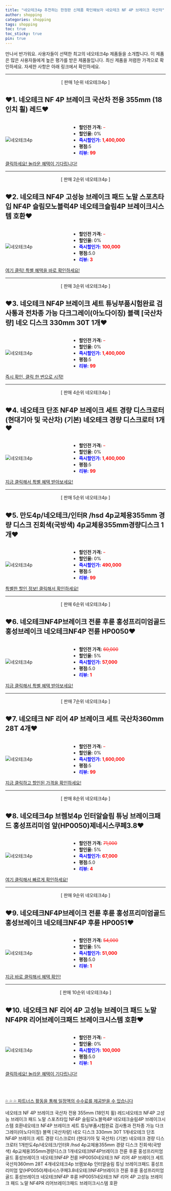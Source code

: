 ```yaml
---
title: "네오테크4p 추천하는 한정판 신제품 확인해보자 네오테크 NF 4P 브레이크 국산차"
author: shopping
categories: shopping
tags: shopping
toc: true
toc_sticky: true
pin: true
---
```

만나서 반가워요. 사용자들이 선택한 최고의 네오테크4p 제품들을 소개합니다. 이 제품은 많은 사용자들에게 높은 평가를 받은 제품들입니다. 최신 제품을 저렴한 가격으로 확인하세요. 자세한 사항은 아래 링크에서 확인하세요.

---
<p class="toplist" style="margin: 0 auto; display: block; width: fit-content;">[ 판매 1순위 네오테크4p ]</p>

<h2><strong>❤️1. 네오테크 NF 4P 브레이크 국산차 전용 355mm (18인치 휠) 레드❤️</strong></h2>

<div style="display: flex; align-items: center;">
    <div style="flex: 0.4;">
        <img src="https://thumbnail8.coupangcdn.com/thumbnails/remote/230x230ex/image/vendor_inventory/8331/ba95a31570a0d25c321bc8d524301bc79bb9902a59b52f9bb4aafaef2846.jpeg" alt="네오테크4p" style="max-width: 100%;">
    </div>
    <div style="flex: 0.6; margin-left: 10px;">
        <ul>
            <li><strong>할인전 가격:</strong> <del style="color: red;">-</del></li>
            <li><strong>할인율:</strong> 0%</li>
            <li><span style='color:blue'><strong>즉시할인가:</strong></span> <span style='color:red'><strong>1,400,000</strong></span></li>
            <li><strong>평점:</strong>5</li>
            <li><span style='color:blue'><strong>리뷰:</strong></span> <span style='color:red'><strong>99</strong></span></li>
        </ul>
    </div>
</div>
<div class="center">
    <a href="https://selin100587001.github.io?lptag=AF9450613&subid=githubio&pageKey=6976181254&traceid=V0-153&itemId=17028310443&vendorItemId=84203636131" class="myButton">
        클릭하세요! 놀라운 혜택이 기다립니다!
    </a>
</div>


---
<p class="toplist" style="margin: 0 auto; display: block; width: fit-content;">[ 판매 2순위 네오테크4p ]</p>

<h2><strong>❤️2. 네오테크 NF4P 고성능 브레이크 패드 노말 스포츠타입 NF4P 슬림모노블럭4P 네오테크슬림4P 브레이크시스템 호환❤️</strong></h2>

<div style="display: flex; align-items: center;">
    <div style="flex: 0.4;">
        <img src="https://thumbnail8.coupangcdn.com/thumbnails/remote/230x230ex/image/vendor_inventory/3263/20a6af0839fd50cbfb421b4bd198b3b65c79c3d75c78ad6084fdc08fa8b2.jpeg" alt="네오테크4p" style="max-width: 100%;">
    </div>
    <div style="flex: 0.6; margin-left: 10px;">
        <ul>
            <li><strong>할인전 가격:</strong> <del style="color: red;">-</del></li>
            <li><strong>할인율:</strong> 0%</li>
            <li><span style='color:blue'><strong>즉시할인가:</strong></span> <span style='color:red'><strong>100,000</strong></span></li>
            <li><strong>평점:</strong>5.0</li>
            <li><span style='color:blue'><strong>리뷰:</strong></span> <span style='color:red'><strong>3</strong></span></li>
        </ul>
    </div>
</div>
<div class="center">
    <a href="https://selin100587001.github.io?lptag=AF9450613&subid=githubio&pageKey=7368114535&traceid=V0-153&itemId=18999753288&vendorItemId=86124772457" class="myButton">
        여기 클릭! 특별 혜택을 바로 확인하세요!
    </a>
</div>


---
<p class="toplist" style="margin: 0 auto; display: block; width: fit-content;">[ 판매 3순위 네오테크4p ]</p>

<h2><strong>❤️3. 네오테크 NF4P 브레이크 세트 튜닝부품시험완료 검사통과 전차종 가능 다크그레이(아노다이징) 블랙 [국산차량] 네오 디스크 330mm 30T 1개❤️</strong></h2>

<div style="display: flex; align-items: center;">
    <div style="flex: 0.4;">
        <img src="https://thumbnail9.coupangcdn.com/thumbnails/remote/230x230ex/image/vendor_inventory/32ab/8972ec8a18276d12bc6ca757cf6816793a6f71aeb76144ca9befeaf67f08.jpeg" alt="네오테크4p" style="max-width: 100%;">
    </div>
    <div style="flex: 0.6; margin-left: 10px;">
        <ul>
            <li><strong>할인전 가격:</strong> <del style="color: red;">-</del></li>
            <li><strong>할인율:</strong> 0%</li>
            <li><span style='color:blue'><strong>즉시할인가:</strong></span> <span style='color:red'><strong>1,400,000</strong></span></li>
            <li><strong>평점:</strong>5</li>
            <li><span style='color:blue'><strong>리뷰:</strong></span> <span style='color:red'><strong>99</strong></span></li>
        </ul>
    </div>
</div>
<div class="center">
    <a href="https://selin100587001.github.io?lptag=AF9450613&subid=githubio&pageKey=7368114745&traceid=V0-153&itemId=18999754591&vendorItemId=86124771746" class="myButton">
        즉시 확인, 클릭 한 번으로 시작!
    </a>
</div>


---
<p class="toplist" style="margin: 0 auto; display: block; width: fit-content;">[ 판매 4순위 네오테크4p ]</p>

<h2><strong>❤️4. 네오테크 단조 NF4P 브레이크 세트 경량 디스크로터 (현대기아 및 국산차) (기본) 네오테크 경량 디스크로터 1개❤️</strong></h2>

<div style="display: flex; align-items: center;">
    <div style="flex: 0.4;">
        <img src="https://thumbnail10.coupangcdn.com/thumbnails/remote/230x230ex/image/vendor_inventory/79e0/e2acd5c387e8ef06df98372822560676ca40d1483974f528f9f27396df69.jpeg" alt="네오테크4p" style="max-width: 100%;">
    </div>
    <div style="flex: 0.6; margin-left: 10px;">
        <ul>
            <li><strong>할인전 가격:</strong> <del style="color: red;">-</del></li>
            <li><strong>할인율:</strong> 0%</li>
            <li><span style='color:blue'><strong>즉시할인가:</strong></span> <span style='color:red'><strong>1,400,000</strong></span></li>
            <li><strong>평점:</strong>5</li>
            <li><span style='color:blue'><strong>리뷰:</strong></span> <span style='color:red'><strong>99</strong></span></li>
        </ul>
    </div>
</div>
<div class="center">
    <a href="https://selin100587001.github.io?lptag=AF9450613&subid=githubio&pageKey=6976180855&traceid=V0-153&itemId=17028308899&vendorItemId=84203635329" class="myButton">
        지금 클릭해서 특별 혜택 받아보세요!
    </a>
</div>


---
<p class="toplist" style="margin: 0 auto; display: block; width: fit-content;">[ 판매 5순위 네오테크4p ]</p>

<h2><strong>❤️5. 만도4p/네오테크/인터R /hsd 4p교체용355mm 경량 디스크 진회색(국방색) 4p교체용355mm경량디스크 1개❤️</strong></h2>

<div style="display: flex; align-items: center;">
    <div style="flex: 0.4;">
        <img src="https://thumbnail7.coupangcdn.com/thumbnails/remote/230x230ex/image/vendor_inventory/dc64/84261b31555325a299b5f266461ec81622398e35754cad17ea0124490a26.jpeg" alt="네오테크4p" style="max-width: 100%;">
    </div>
    <div style="flex: 0.6; margin-left: 10px;">
        <ul>
            <li><strong>할인전 가격:</strong> <del style="color: red;">-</del></li>
            <li><strong>할인율:</strong> 0%</li>
            <li><span style='color:blue'><strong>즉시할인가:</strong></span> <span style='color:red'><strong>490,000</strong></span></li>
            <li><strong>평점:</strong>5</li>
            <li><span style='color:blue'><strong>리뷰:</strong></span> <span style='color:red'><strong>99</strong></span></li>
        </ul>
    </div>
</div>
<div class="center">
    <a href="https://selin100587001.github.io?lptag=AF9450613&subid=githubio&pageKey=8046318647&traceid=V0-153&itemId=22550728493&vendorItemId=89592662846" class="myButton">
        특별한 할인 정보! 클릭해서 확인하세요!
    </a>
</div>


---
<p class="toplist" style="margin: 0 auto; display: block; width: fit-content;">[ 판매 6순위 네오테크4p ]</p>

<h2><strong>❤️6. 네오테크NF4P브레이크 전륜 후륜 홍성프리미엄골드 홍성브레이크 네오테크NF4P 전륜 HP0050❤️</strong></h2>

<div style="display: flex; align-items: center;">
    <div style="flex: 0.4;">
        <img src="https://thumbnail10.coupangcdn.com/thumbnails/remote/230x230ex/image/vendor_inventory/376f/8b7d6b00d66436fb2b490dc8ced96c01bce9ffc1223145cc0f96ec591fbe.jpg" alt="네오테크4p" style="max-width: 100%;">
    </div>
    <div style="flex: 0.6; margin-left: 10px;">
        <ul>
            <li><strong>할인전 가격:</strong> <del style="color: red;">60,000</del></li>
            <li><strong>할인율:</strong> 5%</li>
            <li><span style='color:blue'><strong>즉시할인가:</strong></span> <span style='color:red'><strong>57,000</strong></span></li>
            <li><strong>평점:</strong>5.0</li>
            <li><span style='color:blue'><strong>리뷰:</strong></span> <span style='color:red'><strong>1</strong></span></li>
        </ul>
    </div>
</div>
<div class="center">
    <a href="https://selin100587001.github.io?lptag=AF9450613&subid=githubio&pageKey=7757960154&traceid=V0-153&itemId=20914145126&vendorItemId=87988090984" class="myButton">
        지금 클릭해서 특별 혜택 받아보세요!
    </a>
</div>


---
<p class="toplist" style="margin: 0 auto; display: block; width: fit-content;">[ 판매 7순위 네오테크4p ]</p>

<h2><strong>❤️7. 네오테크 NF 리어 4P 브레이크 세트 국산차360mm 28T 4개❤️</strong></h2>

<div style="display: flex; align-items: center;">
    <div style="flex: 0.4;">
        <img src="https://thumbnail6.coupangcdn.com/thumbnails/remote/230x230ex/image/vendor_inventory/09d0/12d70aecb21039cadd14f68022d5f46b38315a8d767eaa0453cf3bcbc408.jpeg" alt="네오테크4p" style="max-width: 100%;">
    </div>
    <div style="flex: 0.6; margin-left: 10px;">
        <ul>
            <li><strong>할인전 가격:</strong> <del style="color: red;">-</del></li>
            <li><strong>할인율:</strong> 0%</li>
            <li><span style='color:blue'><strong>즉시할인가:</strong></span> <span style='color:red'><strong>1,600,000</strong></span></li>
            <li><strong>평점:</strong>5</li>
            <li><span style='color:blue'><strong>리뷰:</strong></span> <span style='color:red'><strong>99</strong></span></li>
        </ul>
    </div>
</div>
<div class="center">
    <a href="https://selin100587001.github.io?lptag=AF9450613&subid=githubio&pageKey=7368114184&traceid=V0-153&itemId=18999751567&vendorItemId=86124769757" class="myButton">
        지금 클릭하고 할인된 가격을 확인하세요!
    </a>
</div>


---
<p class="toplist" style="margin: 0 auto; display: block; width: fit-content;">[ 판매 8순위 네오테크4p ]</p>

<h2><strong>❤️8. 네오테크4p 브렘보4p 인터알슬림 튜닝 브레이크패드 홍성프리미엄 앞(HP0050)제네시스쿠페3.8❤️</strong></h2>

<div style="display: flex; align-items: center;">
    <div style="flex: 0.4;">
        <img src="https://thumbnail8.coupangcdn.com/thumbnails/remote/230x230ex/image/vendor_inventory/e9fa/90aad26d9b7cebc39ae22ffa65434a5df124c866e744b3feda763987b2e5.jpg" alt="네오테크4p" style="max-width: 100%;">
    </div>
    <div style="flex: 0.6; margin-left: 10px;">
        <ul>
            <li><strong>할인전 가격:</strong> <del style="color: red;">71,000</del></li>
            <li><strong>할인율:</strong> 5%</li>
            <li><span style='color:blue'><strong>즉시할인가:</strong></span> <span style='color:red'><strong>67,000</strong></span></li>
            <li><strong>평점:</strong>5.0</li>
            <li><span style='color:blue'><strong>리뷰:</strong></span> <span style='color:red'><strong>4</strong></span></li>
        </ul>
    </div>
</div>
<div class="center">
    <a href="https://selin100587001.github.io?lptag=AF9450613&subid=githubio&pageKey=2024994302&traceid=V0-153&itemId=3444697880&vendorItemId=71431110129" class="myButton">
        여기 클릭해서 빠르게 확인하세요!
    </a>
</div>


---
<p class="toplist" style="margin: 0 auto; display: block; width: fit-content;">[ 판매 9순위 네오테크4p ]</p>

<h2><strong>❤️9. 네오테크NF4P브레이크 전륜 후륜 홍성프리미엄골드 홍성브레이크 네오테크NF4P 후륜 HP0051❤️</strong></h2>

<div style="display: flex; align-items: center;">
    <div style="flex: 0.4;">
        <img src="https://thumbnail10.coupangcdn.com/thumbnails/remote/230x230ex/image/vendor_inventory/376f/8b7d6b00d66436fb2b490dc8ced96c01bce9ffc1223145cc0f96ec591fbe.jpg" alt="네오테크4p" style="max-width: 100%;">
    </div>
    <div style="flex: 0.6; margin-left: 10px;">
        <ul>
            <li><strong>할인전 가격:</strong> <del style="color: red;">54,000</del></li>
            <li><strong>할인율:</strong> 5%</li>
            <li><span style='color:blue'><strong>즉시할인가:</strong></span> <span style='color:red'><strong>51,000</strong></span></li>
            <li><strong>평점:</strong>5.0</li>
            <li><span style='color:blue'><strong>리뷰:</strong></span> <span style='color:red'><strong>1</strong></span></li>
        </ul>
    </div>
</div>
<div class="center">
    <a href="https://selin100587001.github.io?lptag=AF9450613&subid=githubio&pageKey=7757960154&traceid=V0-153&itemId=20914145127&vendorItemId=87988090996" class="myButton">
        지금 바로 클릭해서 혜택 확인!
    </a>
</div>


---
<p class="toplist" style="margin: 0 auto; display: block; width: fit-content;">[ 판매 10순위 네오테크4p ]</p>

<h2><strong>❤️10. 네오테크 NF 리어 4P 고성능 브레이크 패드 노말 NF4PR 리어브레이크패드 브레이크시스템 호환❤️</strong></h2>

<div style="display: flex; align-items: center;">
    <div style="flex: 0.4;">
        <img src="https://thumbnail8.coupangcdn.com/thumbnails/remote/230x230ex/image/vendor_inventory/3263/20a6af0839fd50cbfb421b4bd198b3b65c79c3d75c78ad6084fdc08fa8b2.jpeg" alt="네오테크4p" style="max-width: 100%;">
    </div>
    <div style="flex: 0.6; margin-left: 10px;">
        <ul>
            <li><strong>할인전 가격:</strong> <del style="color: red;">-</del></li>
            <li><strong>할인율:</strong> 0%</li>
            <li><span style='color:blue'><strong>즉시할인가:</strong></span> <span style='color:red'><strong>100,000</strong></span></li>
            <li><strong>평점:</strong>5.0</li>
            <li><span style='color:blue'><strong>리뷰:</strong></span> <span style='color:red'><strong>1</strong></span></li>
        </ul>
    </div>
</div>
<div class="center">
    <a href="https://selin100587001.github.io?lptag=AF9450613&subid=githubio&pageKey=7368114895&traceid=V0-153&itemId=18999755620&vendorItemId=86124771894" class="myButton">
        클릭하세요! 놀라운 혜택이 기다립니다!
    </a>
</div>

<br><br><br>[💦 💦 💦 파트너스 활동을 통해 일정액의 수수료를 제공받을 수 있습니다](https://link.coupang.com/a/bcpT2c)<br><br>네오테크 NF 4P 브레이크 국산차 전용 355mm (18인치 휠) 레드네오테크 NF4P 고성능 브레이크 패드 노말 스포츠타입 NF4P 슬림모노블럭4P 네오테크슬림4P 브레이크시스템 호환네오테크 NF4P 브레이크 세트 튜닝부품시험완료 검사통과 전차종 가능 다크그레이(아노다이징) 블랙 [국산차량] 네오 디스크 330mm 30T 1개네오테크 단조 NF4P 브레이크 세트 경량 디스크로터 (현대기아 및 국산차) (기본) 네오테크 경량 디스크로터 1개만도4p/네오테크/인터R /hsd 4p교체용355mm 경량 디스크 진회색(국방색) 4p교체용355mm경량디스크 1개네오테크NF4P브레이크 전륜 후륜 홍성프리미엄골드 홍성브레이크 네오테크NF4P 전륜 HP0050네오테크 NF 리어 4P 브레이크 세트 국산차360mm 28T 4개네오테크4p 브렘보4p 인터알슬림 튜닝 브레이크패드 홍성프리미엄 앞(HP0050)제네시스쿠페3.8네오테크NF4P브레이크 전륜 후륜 홍성프리미엄골드 홍성브레이크 네오테크NF4P 후륜 HP0051네오테크 NF 리어 4P 고성능 브레이크 패드 노말 NF4PR 리어브레이크패드 브레이크시스템 호환